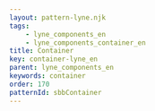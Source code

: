 ```yaml
---
layout: pattern-lyne.njk
tags: 
    - lyne_components_en
    - lyne_components_container_en
title: Container
key: container-lyne_en
parent: lyne_components_en
keywords: container
order: 170
patternId: sbbContainer
---
```

